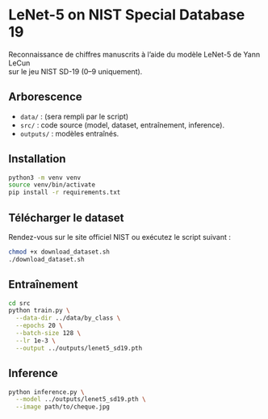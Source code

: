 # LeNet-5 on NIST Special Database 19

Reconnaissance de chiffres manuscrits à l’aide du modèle LeNet-5 de Yann LeCun  
sur le jeu NIST SD-19 (0–9 uniquement).

## Arborescence

- `data/` : (sera rempli par le script)  
- `src/` : code source (model, dataset, entraînement, inference).  
- `outputs/` : modèles entraînés.

## Installation

```bash
python3 -m venv venv
source venv/bin/activate
pip install -r requirements.txt
```

## Télécharger le dataset

Rendez-vous sur le site officiel NIST ou exécutez le script suivant :

```bash
chmod +x download_dataset.sh
./download_dataset.sh
```

## Entraînement

```bash
cd src
python train.py \
  --data-dir ../data/by_class \
  --epochs 20 \
  --batch-size 128 \
  --lr 1e-3 \
  --output ../outputs/lenet5_sd19.pth
```

## Inference

```bash
python inference.py \
  --model ../outputs/lenet5_sd19.pth \
  --image path/to/cheque.jpg
```